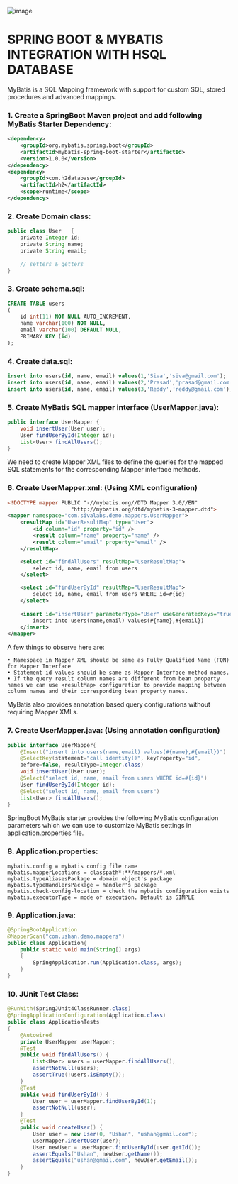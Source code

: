 ![image](https://user-images.githubusercontent.com/8769673/62115372-f33ab580-b2d5-11e9-995d-983ed6a52ba2.png)

# SPRING BOOT & MYBATIS INTEGRATION WITH HSQL DATABASE
MyBatis is a SQL Mapping framework with support for custom SQL, stored procedures and advanced mappings.

### 1. Create a SpringBoot Maven project and add following MyBatis Starter Dependency:

```xml
<dependency>
	<groupId>org.mybatis.spring.boot</groupId>
	<artifactId>mybatis-spring-boot-starter</artifactId>
	<version>1.0.0</version>
</dependency>
<dependency>
    <groupId>com.h2database</groupId>
    <artifactId>h2</artifactId>
    <scope>runtime</scope>
</dependency>
```

### 2. Create Domain class:
```java
public class User	{
    private Integer id;
    private String name;
    private String email;
 
    // setters & getters
}
```
### 3. Create schema.sql: 
```sql
CREATE TABLE users
(
    id int(11) NOT NULL AUTO_INCREMENT,
    name varchar(100) NOT NULL,
    email varchar(100) DEFAULT NULL,
    PRIMARY KEY (id)
);
```
### 4. Create data.sql:
```sql
insert into users(id, name, email) values(1,'Siva','siva@gmail.com');
insert into users(id, name, email) values(2,'Prasad','prasad@gmail.com');
insert into users(id, name, email) values(3,'Reddy','reddy@gmail.com');
```

### 5. Create MyBatis SQL mapper interface (UserMapper.java):
```java
public interface UserMapper	{
    void insertUser(User user);
    User findUserById(Integer id);
    List<User> findAllUsers();
}
```

We need to create Mapper XML files to define the queries for the mapped SQL statements for the corresponding Mapper interface methods.

### 6. Create UserMapper.xml: (Using XML configuration)
```xml
<!DOCTYPE mapper PUBLIC "-//mybatis.org//DTD Mapper 3.0//EN"
				    "http://mybatis.org/dtd/mybatis-3-mapper.dtd">
<mapper namespace="com.sivalabs.demo.mappers.UserMapper">
	<resultMap id="UserResultMap" type="User">
		<id column="id" property="id" />
		<result column="name" property="name" />
		<result column="email" property="email" />
	</resultMap>

	<select id="findAllUsers" resultMap="UserResultMap">
		select id, name, email from users
	</select>

	<select id="findUserById" resultMap="UserResultMap">
		select id, name, email from users WHERE id=#{id}
	</select>
	
	<insert id="insertUser" parameterType="User" useGeneratedKeys="true" keyProperty="id">
		insert into users(name,email) values(#{name},#{email})
	</insert>
</mapper>
```
A few things to observe here are:

    • Namespace in Mapper XML should be same as Fully Qualified Name (FQN) for Mapper Interface
    • Statement id values should be same as Mapper Interface method names.
    • If the query result column names are different from bean property names we can use <resultMap> configuration to provide mapping between column names and their corresponding bean property names. 

MyBatis also provides annotation based query configurations without requiring Mapper XMLs.

### 7. Create UserMapper.java: (Using annotation configuration)
```java
public interface UserMapper{
    @Insert("insert into users(name,email) values(#{name},#{email})")
    @SelectKey(statement="call identity()", keyProperty="id",
    before=false, resultType=Integer.class)
    void insertUser(User user);
    @Select("select id, name, email from users WHERE id=#{id}")
    User findUserById(Integer id);
    @Select("select id, name, email from users")
    List<User> findAllUsers();
}
```

SpringBoot MyBatis starter provides the following MyBatis configuration parameters which we can use to customize MyBatis settings in application.properties file.

### 8. Application.properties:
```properties
mybatis.config = mybatis config file name
mybatis.mapperLocations = classpath*:**/mappers/*.xml
mybatis.typeAliasesPackage = domain object's package
mybatis.typeHandlersPackage = handler's package
mybatis.check-config-location = check the mybatis configuration exists
mybatis.executorType = mode of execution. Default is SIMPLE
```

### 9. Application.java:
```java
@SpringBootApplication
@MapperScan("com.ushan.demo.mappers")
public class Application{
    public static void main(String[] args)
    {
        SpringApplication.run(Application.class, args);
    }
}
```

### 10. JUnit Test Class:
```java
@RunWith(SpringJUnit4ClassRunner.class)
@SpringApplicationConfiguration(Application.class)
public class ApplicationTests
{
    @Autowired
    private UserMapper userMapper;
    @Test
    public void findAllUsers() {
        List<User> users = userMapper.findAllUsers();
        assertNotNull(users);
        assertTrue(!users.isEmpty());
    }
    @Test
    public void findUserById() {
        User user = userMapper.findUserById(1);
        assertNotNull(user);
    }
    @Test
    public void createUser() {
        User user = new User(0, "Ushan", "ushan@gmail.com");
        userMapper.insertUser(user);
        User newUser = userMapper.findUserById(user.getId());
        assertEquals("Ushan", newUser.getName());
        assertEquals("ushan@gmail.com", newUser.getEmail());
    }
}
```
